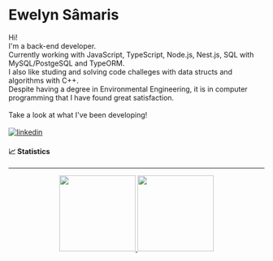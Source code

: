 # Ewelyn Sâmaris
<!-- ![header](https://capsule-render.vercel.app/api?type=waving&color=995f72&height=150&width=800&section=header&text=Ewelyn%20Sâmaris&fontSize=50&fontColor=ffefdb&animation=fadeIn&fontAlign=70) -->

Hi!
<br/>
I'm a back-end developer.<br/>
Currently working with JavaScript, TypeScript, Node.js, Nest.js, SQL with MySQL/PostgeSQL and TypeORM. <br/>
I also like studing and solving code challeges with data structs and algorithms with C++.<br/>
Despite having a degree in Environmental Engineering, it is in computer programming that I have found great satisfaction.<br/>
<br/>
Take a look at what I've been developing!<br/>
<br/>
[![linkedin](https://img.shields.io/badge/LinkedIn-0077B5?style=for-the-badge&logo=linkedin&logoColor=white)](https://www.linkedin.com/in/ewelynsamaris/)
<!-- [![duolingo](https://img.shields.io/badge/Duolingo-58CC02?style=for-the-badge&logo=Duolingo&logoColor=white)](https://www.duolingo.com/profile/EwelynSamaris) -->


<!-- ![Snake animation](https://github.com/ewelyn-samaris/ewelyn-samaris/blob/output/github-contribution-grid-snake.svg) -->

#### 📈 Statistics
----
<div align="center">
  <a href="https://github.com/ewelyn-samaris">
  <img height="150em" src="https://github-readme-stats.vercel.app/api?username=ewelyn-samaris&show_icons=true&theme=dracula&include_all_commits=true&count_private=true"/>  
  <img height="150em" src="https://github-readme-stats.vercel.app/api/top-langs/?username=ewelyn-samaris&layout=compact&langs_count=7&theme=dracula" />
</div><br/>


<!-- #### 🚀 Technologies and Tools 
----
<div align="center">
        <img align="center" alt="Kotlin" src="https://img.shields.io/badge/Kotlin-0095D5?&style=for-the-badge&logo=kotlin&logoColor=orange" />
    <img align="center" alt="Python" src="https://img.shields.io/badge/Python-3776AB?style=for-the-badge&logo=python&logoColor=yellow" />
    <img align="center" alt="Markdown" src="https://img.shields.io/badge/Markdown-000000?style=for-the-badge&logo=markdown&logoColor=white" />
    <img align="center" alt="Linux" src="https://img.shields.io/badge/Linux-FCC624?style=for-the-badge&logo=linux&logoColor=black" />
    <img align="center" alt="VSCode" src="https://img.shields.io/badge/Visual_Studio_Code-0078D4?style=for-the-badge&logo=visual%20studio%20code&logoColor=black" />
</div>

---- 

![Typing SVG](https://readme-typing-svg.demolab.com?font=Amatic+sc&pause=1000&color=8E88F7&width=600&lines=The+feature+is+created+by+what+you+do+today!) -->

